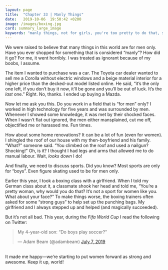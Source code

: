 ```yaml
---
layout: page
title:  "Chapter 33 | Manly Things"
date:   2019-10-06  19:50:42 +0200
image: /images/boxing.jpg
card: summary_large_image
keywords: "manly things, not for girls, you're too pretty to do that, sport sexism"
---
```

We were raised to believe that many things in this world are for men only. Have you ever shopped for something that is considered “manly”? How did it go? For me, it went horribly. I was treated as ignorant because of my boobs, I assume.

The item I wanted to purchase was a car. The Toyota car dealer wanted to sell me a Corolla without electric windows and a beige material interior for a higher price than the decked-out model listed online. He said, “it’s the only one left, if you don’t buy it now, it’ll be gone and you’ll be out of luck. It’s the *last* one.” Right. No, thanks. I ended up buying a Mazda.

Now let me ask you this. Do you work in a field that is “for men” only? I worked in high technology for five years and was surrounded by men. Whenever I showed some knowledge, it was met by their shocked faces. When I wasn’t flat out ignored, the men either mansplained, cut me off, objectified me or harassed me. Fun times.

How about some home renovations? It can be a lot of fun (even for women). I shingled the roof of our house with my then-boyfriend and his family. “What?” someone said. “You climbed on the roof and used a nailgun? Shocking!” Oh, is it? I thought I had legs and arms that allowed me to do manual labour. Wait, *looks down* I do!

And finally, we need to discuss sports. Did you know? Most sports are only for “boys”. Even figure skating used to be for men only. 

Earlier this year, I took a boxing class with a girlfriend. When I told my German class about it, a classmate shook her head and told me, “You’re a pretty woman, why would you do that? It’s not a sport for women like you. What about your face?” To make things worse, the boxing trainers often asked for some “strong guys” to help set up the punching bags. My girlfriend and I always stepped up and helped (and magically succeeded).

But it’s not all bad. This year, during the *Fifa World Cup* I read the following on Twitter:

<blockquote class="twitter-tweet"><p lang="en" dir="ltr">My 4-year-old son: “Do boys play soccer?”</p>&mdash; Adam Beam (@adambeam) <a href="https://twitter.com/adambeam/status/1147909588131311616?ref_src=twsrc%5Etfw">July 7, 2019</a></blockquote> <script async src="https://platform.twitter.com/widgets.js" charset="utf-8"></script>

<br/>
It made me happy—we’re starting to put women forward as strong and awesome. Keep it up, world!
